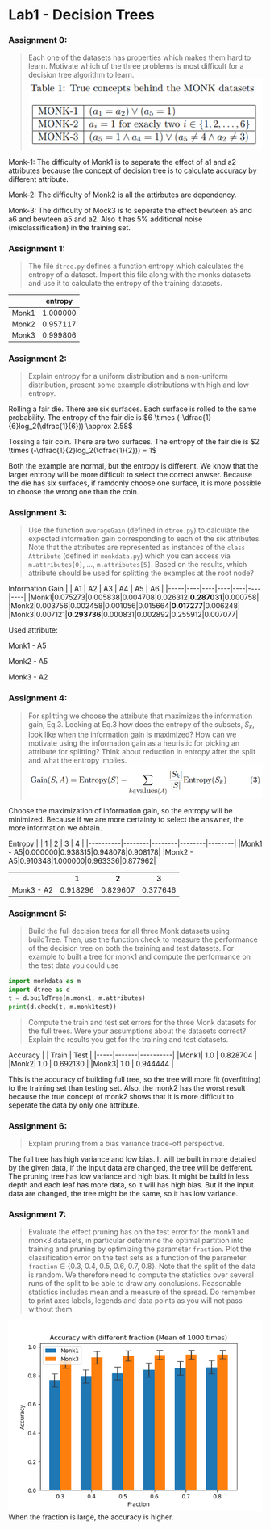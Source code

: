 # Lab1 - Decision Trees

### Assignment 0: 
> Each one of the datasets has properties which makes them hard to learn. Motivate which of the three problems is most difficult for a decision tree algorithm to learn.
![](./image/F1.png)


Monk-1:
The difficulty of Monk1 is to seperate the effect of a1 and a2 attributes because the concept of decision tree is to calculate accuracy by different attribute.

Monk-2:
The difficulty of Monk2 is all the attirbutes are dependency.

Monk-3:
The difficulty of Mock3 is to seperate the effect bewteen a5 and a6 and bewteen a5 and a2. Also it has 5% additional noise (misclassification) in the training set.

### Assignment 1: 
> The file `dtree.py` defines a function entropy which calculates the entropy of a dataset. Import this file along with the monks datasets and use it to calculate the entropy of the training datasets.
        
|       | entropy  |
| ----- | -------- |
| Monk1 | 1.000000 |
| Monk2 | 0.957117 |
| Monk3 | 0.999806 |

### Assignment 2: 
> Explain entropy for a uniform distribution and a non-uniform distribution, present some example distributions with high and low entropy.

Rolling a fair die. 
There are six surfaces. Each surface is rolled to the same probability. The entropy of the fair die is $6 \times (-\dfrac{1}{6}log_2(\dfrac{1}{6})) \approx 2.58$

Tossing a fair coin.
There are two surfaces. The entropy of the fair  die is $2 \times (-\dfrac{1}{2}log_2(\dfrac{1}{2})) = 1$

Both the example are normal, but the entropy is different. We know that the larger entropy will be more difficult to select the correct anwser. Because the die has six surfaces, if ramdonly choose one surface, it is more possible to choose the wrong one than the coin.

### Assignment 3: 
> Use the function `averageGain` (defined in `dtree.py`) to calculate the expected information gain corresponding to each of the six attributes. Note that the attributes are represented as instances of the `class Attribute` (defined in `monkdata.py`) which you can access via `m.attributes[0]`, ..., `m.attributes[5]`. Based on the results, which attribute should be used for splitting the examples at the root node?

Information Gain
|     | A1 | A2 | A3 | A4 | A5 | A6 |
|-----|----|----|----|----|----|----|
|Monk1|0.075273|0.005838|0.004708|0.026312|**0.287031**|0.000758|
|Monk2|0.003756|0.002458|0.001056|0.015664|**0.017277**|0.006248|
|Monk3|0.007121|**0.293736**|0.000831|0.002892|0.255912|0.007077|

Used attribute:
<p>Monk1 - A5</p>
<p>Monk2 - A5</p>
<p>Monk3 - A2</p>

### Assignment 4:
> For splitting we choose the attribute that maximizes the information gain, Eq.3. Looking at Eq.3 how does the entropy of the subsets, $S_k$, look like when the information gain is maximized?
How can we motivate using the information gain as a heuristic for picking an attribute for splitting? Think about reduction in entropy after the split and what the entropy implies.
![](./image/F2.png)

Choose the maximization of information gain, so the entropy will be minimized.
Because if we are more certainty to select the answner, the more information we obtain.

Entropy
|          | 1      | 2      | 3      | 4      |
|----------|--------|--------|--------|--------|
|Monk1 - A5|0.000000|0.938315|0.948078|0.908178|
|Monk2 - A5|0.910348|1.000000|0.963336|0.877962|

|          | 1      | 2      | 3      |
|----------|--------|--------|--------|
|Monk3 - A2|0.918296|0.829607|0.377646|


### Assignment 5:
> Build the full decision trees for all three Monk datasets using buildTree. Then, use the function check to measure the performance of the decision tree on both the training and test datasets.
For example to built a tree for monk1 and compute the performance
on the test data you could use
```python
import monkdata as m
import dtree as d
t = d.buildTree(m.monk1, m.attributes)
print(d.check(t, m.monk1test))
```
> Compute the train and test set errors for the three Monk datasets for the full trees. Were your assumptions about the datasets correct?
Explain the results you get for the training and test datasets.

Accuracy
|     | Train | Test     |
|-----|-------|----------|
|Monk1| 1.0   | 0.828704 |
|Monk2| 1.0   | 0.692130 |
|Monk3| 1.0   | 0.944444 |

This is the accuracy of building full tree, so the tree will more fit (overfitting) to the training set than testing set. Also, the monk2 has the worst result because the true concept of monk2 shows that it is more difficult to seperate the data by only one attribute.

### Assignment 6:
> Explain pruning from a bias variance trade-off perspective.

The full tree has high variance and low bias.
It will be built in more detailed by the given data, if the input data are changed, the tree will be defferent.
The pruning tree has low variance and high bias.
It might be build in less depth and each leaf has more data, so it will has high bias. But if the input data are changed, the tree might be the same, so it has low variance.

### Assignment 7: 
> Evaluate the effect pruning has on the test error for the monk1 and monk3 datasets, in particular determine the optimal partition into training and pruning by optimizing the parameter `fraction`. Plot the classification error on the test sets as a function of the parameter `fraction` ∈ {0.3, 0.4, 0.5, 0.6, 0.7, 0.8}.
Note that the split of the data is random. We therefore need to
compute the statistics over several runs of the split to be able to draw
any conclusions. Reasonable statistics includes mean and a measure
of the spread. Do remember to print axes labels, legends and data
points as you will not pass without them.

![](./image/pruning.png)
When the fraction is large, the accuracy is higher.